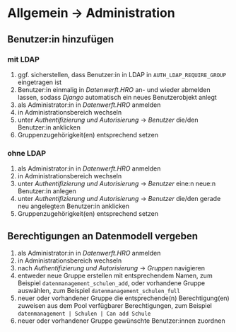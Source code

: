 # Allgemein → Administration

## Benutzer:in hinzufügen

### mit LDAP

1.  ggf. sicherstellen, dass Benutzer:in in LDAP in `AUTH_LDAP_REQUIRE_GROUP`
    eingetragen ist
2.  Benutzer:in einmalig in *Datenwerft.HRO* an- und wieder abmelden
    lassen, sodass *Django* automatisch ein neues Benutzerobjekt anlegt
3.  als Administrator:in in *Datenwerft.HRO* anmelden
4.  in Administrationsbereich wechseln
5.  unter *Authentifizierung und Autorisierung* → *Benutzer* die/den
    Benutzer:in anklicken
6.  Gruppenzugehörigkeit(en) entsprechend setzen

### ohne LDAP

1.  als Administrator:in in *Datenwerft.HRO* anmelden
2.  in Administrationsbereich wechseln
3.  unter *Authentifizierung und Autorisierung* → *Benutzer* eine:n neue:n
    Benutzer:in anlegen
4.  unter *Authentifizierung und Autorisierung* → *Benutzer* die/den gerade
    neu angelegte:n Benutzer:in anklicken
5.  Gruppenzugehörigkeit(en) entsprechend setzen

## Berechtigungen an Datenmodell vergeben

1.  als Administrator:in in *Datenwerft.HRO* anmelden
2.  in Administrationsbereich wechseln
3.  nach *Authentifizierung und Autorisierung* → *Gruppen* navigieren
4.  entweder neue Gruppe erstellen mit entsprechendem Namen, zum
    Beispiel `datenmanagement_schulen_add`, oder vorhandene Gruppe
    auswählen, zum Beispiel `datenmanagement_schulen_full`
5.  neuer oder vorhandener Gruppe die entsprechende(n) Berechtigung(en)
    zuweisen aus dem Pool verfügbarer Berechtigungen, zum Beispiel
    `datenmanagement | Schulen | Can add Schule`
6.  neuer oder vorhandener Gruppe gewünschte Benutzer:innen zuordnen


